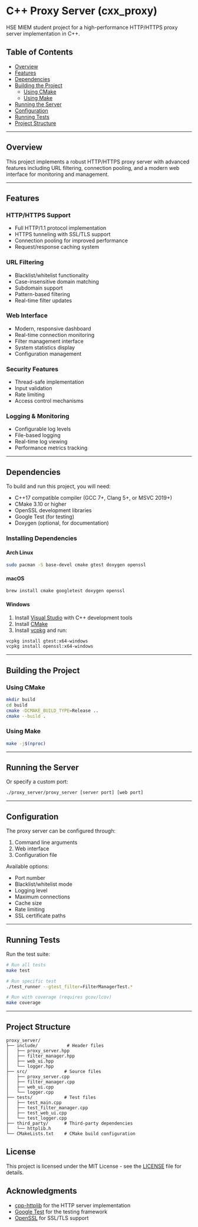 # C++ Proxy Server (cxx_proxy)

HSE MIEM student project for a high-performance HTTP/HTTPS proxy server implementation in C++.

## Table of Contents

- [Overview](#overview)
- [Features](#features)
- [Dependencies](#dependencies)
- [Building the Project](#building-the-project)
  - [Using CMake](#using-cmake)
  - [Using Make](#using-make)
- [Running the Server](#running-the-server)
- [Configuration](#configuration)
- [Running Tests](#running-tests)
- [Project Structure](#project-structure)

---

## Overview

This project implements a robust HTTP/HTTPS proxy server with advanced features including URL filtering, connection pooling, and a modern web interface for monitoring and management.

---

## Features

### HTTP/HTTPS Support

- Full HTTP/1.1 protocol implementation
- HTTPS tunneling with SSL/TLS support
- Connection pooling for improved performance
- Request/response caching system

### URL Filtering

- Blacklist/whitelist functionality
- Case-insensitive domain matching
- Subdomain support
- Pattern-based filtering
- Real-time filter updates

### Web Interface

- Modern, responsive dashboard
- Real-time connection monitoring
- Filter management interface
- System statistics display
- Configuration management

### Security Features

- Thread-safe implementation
- Input validation
- Rate limiting
- Access control mechanisms

### Logging & Monitoring

- Configurable log levels
- File-based logging
- Real-time log viewing
- Performance metrics tracking

---

## Dependencies

To build and run this project, you will need:

- C++17 compatible compiler (GCC 7+, Clang 5+, or MSVC 2019+)
- CMake 3.10 or higher
- OpenSSL development libraries
- Google Test (for testing)
- Doxygen (optional, for documentation)

### Installing Dependencies

#### Arch Linux
```bash
sudo pacman -S base-devel cmake gtest doxygen openssl
```

#### macOS
```bash
brew install cmake googletest doxygen openssl
```

#### Windows
1. Install [Visual Studio](https://visualstudio.microsoft.com/) with C++ development tools
2. Install [CMake](https://cmake.org/download/)
3. Install [vcpkg](https://github.com/Microsoft/vcpkg) and run:
```bash
vcpkg install gtest:x64-windows
vcpkg install openssl:x64-windows
```

---

## Building the Project

### Using CMake

```bash
mkdir build
cd build
cmake -DCMAKE_BUILD_TYPE=Release ..
cmake --build .
```

### Using Make

```bash
make -j$(nproc)
```

---

## Running the Server

Or specify a custom port:
```bash
./proxy_server/proxy_server [server port] [web port]
```

---

## Configuration

The proxy server can be configured through:
1. Command line arguments
2. Web interface
3. Configuration file

Available options:
- Port number
- Blacklist/whitelist mode
- Logging level
- Maximum connections
- Cache size
- Rate limiting
- SSL certificate paths

---

## Running Tests

Run the test suite:
```bash
# Run all tests
make test

# Run specific test
./test_runner --gtest_filter=FilterManagerTest.*

# Run with coverage (requires gcov/lcov)
make coverage
```

---

## Project Structure

```
proxy_server/
├── include/           # Header files
│   ├── proxy_server.hpp
│   ├── filter_manager.hpp
│   ├── web_ui.hpp
│   └── logger.hpp
├── src/              # Source files
│   ├── proxy_server.cpp
│   ├── filter_manager.cpp
│   ├── web_ui.cpp
│   └── logger.cpp
├── tests/            # Test files
│   ├── test_main.cpp
│   ├── test_filter_manager.cpp
│   ├── test_web_ui.cpp
│   └── test_logger.cpp
├── third_party/      # Third-party dependencies
│   └── httplib.h
└── CMakeLists.txt    # CMake build configuration
```

## License

This project is licensed under the MIT License - see the [LICENSE](LICENSE) file for details.

## Acknowledgments

- [cpp-httplib](https://github.com/yhirose/cpp-httplib) for the HTTP server implementation
- [Google Test](https://github.com/google/googletest) for the testing framework
- [OpenSSL](https://www.openssl.org/) for SSL/TLS support
